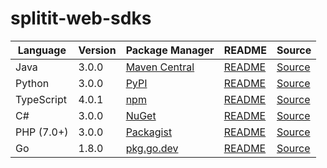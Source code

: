 # splitit-web-sdks

|Language|Version|Package Manager|README|Source|
|-|-|-|-|-|
|Java|3.0.0|[Maven Central](https://central.sonatype.com/artifact/com.konfigthis/splitit-web-java-sdk/3.0.0)|[README](https://github.com/konfig-dev/splitit-web-sdks/tree/HEAD/java#readme)|[Source](https://github.com/konfig-dev/splitit-web-sdks/tree/HEAD/java)|
|Python|3.0.0|[PyPI](https://pypi.org/project/splitit-web-python-sdk/3.0.0)|[README](https://github.com/konfig-dev/splitit-web-sdks/tree/HEAD/python#readme)|[Source](https://github.com/konfig-dev/splitit-web-sdks/tree/HEAD/python)|
|TypeScript|4.0.1|[npm](https://www.npmjs.com/package/splitit-web-typescript-sdk/v/4.0.1)|[README](https://github.com/konfig-dev/splitit-web-sdks/tree/HEAD/typescript#readme)|[Source](https://github.com/konfig-dev/splitit-web-sdks/tree/HEAD/typescript)|
|C#|3.0.0|[NuGet](https://nuget.org/packages/Splitit.Web.Net/3.0.0)|[README](https://github.com/konfig-dev/splitit-web-sdks/tree/HEAD/csharp#readme)|[Source](https://github.com/konfig-dev/splitit-web-sdks/tree/HEAD/csharp)|
|PHP (7.0+)|3.0.0|[Packagist](https://packagist.org/packages/konfig/splitit-web-php-sdk#3.0.0)|[README](https://github.com/konfig-dev/splitit-web-php-sdk/tree/HEAD/php#readme)|[Source](https://github.com/konfig-dev/splitit-web-php-sdk/tree/HEAD/php)|
|Go|1.8.0|[pkg.go.dev](https://pkg.go.dev/github.com/konfig-dev/splitit-web-sdks/go)|[README](https://github.com/konfig-dev/splitit-web-sdks/tree/HEAD/go#readme)|[Source](https://github.com/konfig-dev/splitit-web-sdks/tree/HEAD/go)|